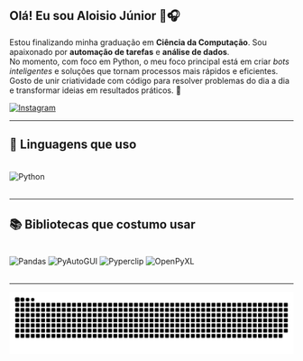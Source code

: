 ## Olá! Eu sou Aloisio Júnior 👋🎧

Estou finalizando minha graduação em **Ciência da Computação**.
Sou apaixonado por **automação de tarefas** e **análise de dados**.  
No momento, com foco em Python, o meu foco principal está em criar *bots inteligentes* e soluções que tornam processos mais rápidos e eficientes.  
Gosto de unir criatividade com código para resolver problemas do dia a dia e transformar ideias em resultados práticos. 🚀  

[![Instagram](https://img.shields.io/badge/Instagram-E4405F?style=for-the-badge&logo=instagram&logoColor=white)](https://www.instagram.com/aloisio_fsj)

---

## 🚀 Linguagens que uso
<div style="display: inline_block"><br/>
  <img align="center" alt="Python" src="https://img.shields.io/badge/Python-3776AB?style=for-the-badge&logo=python&logoColor=white"/>
</div><br>

---

## 📚 Bibliotecas que costumo usar
<div style="display: inline_block"><br/>
  <img align="center" alt="Pandas" src="https://img.shields.io/badge/Pandas-150458?style=for-the-badge&logo=pandas&logoColor=white"/>
  <img align="center" alt="PyAutoGUI" src="https://img.shields.io/badge/PyAutoGUI-3776AB?style=for-the-badge&logo=python&logoColor=white"/>
  <img align="center" alt="Pyperclip" src="https://img.shields.io/badge/Pyperclip-4B8BBE?style=for-the-badge&logo=python&logoColor=white"/>
  <img align="center" alt="OpenPyXL" src="https://img.shields.io/badge/OpenPyXL-306998?style=for-the-badge&logo=python&logoColor=white"/>
</div><br>

---

<picture>
  <source
    media="(prefers-color-scheme: dark)"
    srcset="https://raw.githubusercontent.com/platane/snk/output/github-contribution-grid-snake-dark.svg"
  />
  <source
    media="(prefers-color-scheme: light)"
    srcset="https://raw.githubusercontent.com/platane/snk/output/github-contribution-grid-snake.svg"
  />
  <img
    alt="github contribution grid snake animation"
    src="https://raw.githubusercontent.com/platane/snk/output/github-contribution-grid-snake.svg"
  />
</picture>

